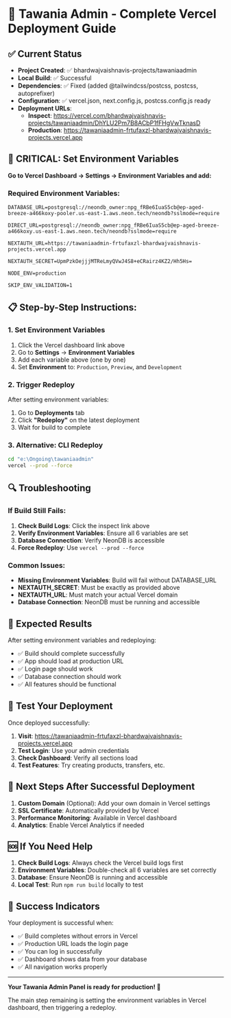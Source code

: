 # 🚀 Tawania Admin - Complete Vercel Deployment Guide

## ✅ Current Status
- **Project Created**: ✅ bhardwajvaishnavis-projects/tawaniaadmin
- **Local Build**: ✅ Successful
- **Dependencies**: ✅ Fixed (added @tailwindcss/postcss, postcss, autoprefixer)
- **Configuration**: ✅ vercel.json, next.config.js, postcss.config.js ready
- **Deployment URLs**: 
  - **Inspect**: https://vercel.com/bhardwajvaishnavis-projects/tawaniaadmin/DhYLU2Pm7B8ACbP1fFHgVwTknasD
  - **Production**: https://tawaniaadmin-frtufaxzl-bhardwajvaishnavis-projects.vercel.app

## 🔧 **CRITICAL: Set Environment Variables**

**Go to Vercel Dashboard → Settings → Environment Variables and add:**

### Required Environment Variables:
```
DATABASE_URL=postgresql://neondb_owner:npg_fRBe6IuaS5cb@ep-aged-breeze-a466koxy-pooler.us-east-1.aws.neon.tech/neondb?sslmode=require

DIRECT_URL=postgresql://neondb_owner:npg_fRBe6IuaS5cb@ep-aged-breeze-a466koxy.us-east-1.aws.neon.tech/neondb?sslmode=require

NEXTAUTH_URL=https://tawaniaadmin-frtufaxzl-bhardwajvaishnavis-projects.vercel.app

NEXTAUTH_SECRET=UpmPzkOejjjMTReLmyQVwJ4S8+eCRairz4KZ2/Hh5Hs=

NODE_ENV=production

SKIP_ENV_VALIDATION=1
```

## 📋 **Step-by-Step Instructions:**

### 1. **Set Environment Variables**
1. Click the Vercel dashboard link above
2. Go to **Settings** → **Environment Variables**
3. Add each variable above (one by one)
4. Set **Environment** to: `Production`, `Preview`, and `Development`

### 2. **Trigger Redeploy**
After setting environment variables:
1. Go to **Deployments** tab
2. Click **"Redeploy"** on the latest deployment
3. Wait for build to complete

### 3. **Alternative: CLI Redeploy**
```bash
cd "e:\Ongoing\tawaniaadmin"
vercel --prod --force
```

## 🔍 **Troubleshooting**

### If Build Still Fails:
1. **Check Build Logs**: Click the inspect link above
2. **Verify Environment Variables**: Ensure all 6 variables are set
3. **Database Connection**: Verify NeonDB is accessible
4. **Force Redeploy**: Use `vercel --prod --force`

### Common Issues:
- **Missing Environment Variables**: Build will fail without DATABASE_URL
- **NEXTAUTH_SECRET**: Must be exactly as provided above
- **NEXTAUTH_URL**: Must match your actual Vercel domain
- **Database Connection**: NeonDB must be running and accessible

## 🎯 **Expected Results**

After setting environment variables and redeploying:
- ✅ Build should complete successfully
- ✅ App should load at production URL
- ✅ Login page should work
- ✅ Database connection should work
- ✅ All features should be functional

## 📱 **Test Your Deployment**

Once deployed successfully:
1. **Visit**: https://tawaniaadmin-frtufaxzl-bhardwajvaishnavis-projects.vercel.app
2. **Test Login**: Use your admin credentials
3. **Check Dashboard**: Verify all sections load
4. **Test Features**: Try creating products, transfers, etc.

## 🔄 **Next Steps After Successful Deployment**

1. **Custom Domain** (Optional): Add your own domain in Vercel settings
2. **SSL Certificate**: Automatically provided by Vercel
3. **Performance Monitoring**: Available in Vercel dashboard
4. **Analytics**: Enable Vercel Analytics if needed

## 🆘 **If You Need Help**

1. **Check Build Logs**: Always check the Vercel build logs first
2. **Environment Variables**: Double-check all 6 variables are set correctly
3. **Database**: Ensure NeonDB is running and accessible
4. **Local Test**: Run `npm run build` locally to test

## 🎉 **Success Indicators**

Your deployment is successful when:
- ✅ Build completes without errors in Vercel
- ✅ Production URL loads the login page
- ✅ You can log in successfully
- ✅ Dashboard shows data from your database
- ✅ All navigation works properly

---

**Your Tawania Admin Panel is ready for production! 🚀**

The main step remaining is setting the environment variables in Vercel dashboard, then triggering a redeploy.
